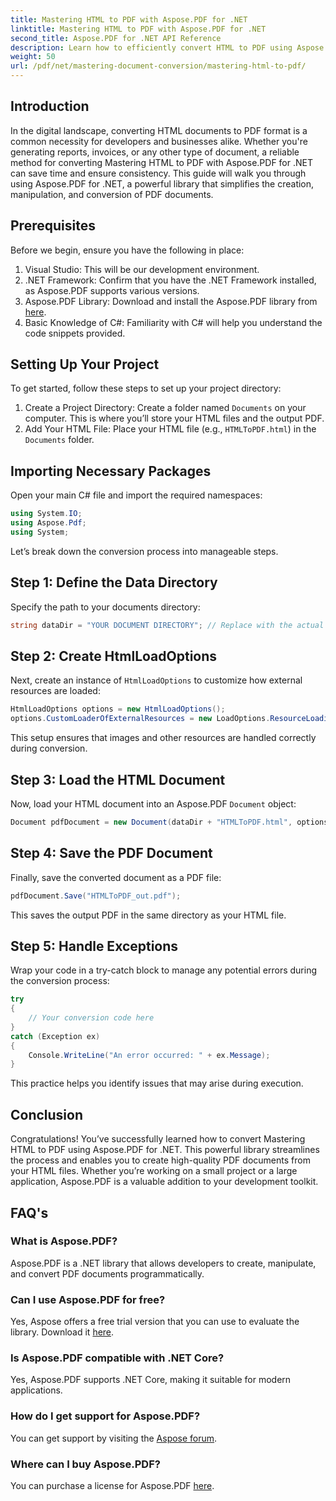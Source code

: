 ```yaml
---
title: Mastering HTML to PDF with Aspose.PDF for .NET
linktitle: Mastering HTML to PDF with Aspose.PDF for .NET
second_title: Aspose.PDF for .NET API Reference
description: Learn how to efficiently convert HTML to PDF using Aspose.PDF for .NET. This comprehensive guide covers the setup process and essential tips to handle exceptions.
weight: 50
url: /pdf/net/mastering-document-conversion/mastering-html-to-pdf/
---
```

## Introduction

In the digital landscape, converting HTML documents to PDF format is a common necessity for developers and businesses alike. Whether you're generating reports, invoices, or any other type of document, a reliable method for converting Mastering HTML to PDF with Aspose.PDF for .NET can save time and ensure consistency. This guide will walk you through using Aspose.PDF for .NET, a powerful library that simplifies the creation, manipulation, and conversion of PDF documents.

## Prerequisites

Before we begin, ensure you have the following in place:

1. Visual Studio: This will be our development environment.
2. .NET Framework: Confirm that you have the .NET Framework installed, as Aspose.PDF supports various versions.
3. Aspose.PDF Library: Download and install the Aspose.PDF library from [here](https://releases.aspose.com/pdf/net/).
4. Basic Knowledge of C#: Familiarity with C# will help you understand the code snippets provided.

## Setting Up Your Project

To get started, follow these steps to set up your project directory:

1. Create a Project Directory: Create a folder named `Documents` on your computer. This is where you’ll store your HTML files and the output PDF.
2. Add Your HTML File: Place your HTML file (e.g., `HTMLToPDF.html`) in the `Documents` folder.

## Importing Necessary Packages

Open your main C# file and import the required namespaces:

```csharp
using System.IO;
using Aspose.Pdf;
using System;
```

Let’s break down the conversion process into manageable steps.

## Step 1: Define the Data Directory

Specify the path to your documents directory:

```csharp
string dataDir = "YOUR DOCUMENT DIRECTORY"; // Replace with the actual path to your Documents folder
```

## Step 2: Create HtmlLoadOptions

Next, create an instance of `HtmlLoadOptions` to customize how external resources are loaded:

```csharp
HtmlLoadOptions options = new HtmlLoadOptions();
options.CustomLoaderOfExternalResources = new LoadOptions.ResourceLoadingStrategy(SamePictureLoader);
```

This setup ensures that images and other resources are handled correctly during conversion.

## Step 3: Load the HTML Document

Now, load your HTML document into an Aspose.PDF `Document` object:

```csharp
Document pdfDocument = new Document(dataDir + "HTMLToPDF.html", options);
```

## Step 4: Save the PDF Document

Finally, save the converted document as a PDF file:

```csharp
pdfDocument.Save("HTMLToPDF_out.pdf");
```

This saves the output PDF in the same directory as your HTML file.

## Step 5: Handle Exceptions

Wrap your code in a try-catch block to manage any potential errors during the conversion process:

```csharp
try
{
    // Your conversion code here
}
catch (Exception ex)
{
    Console.WriteLine("An error occurred: " + ex.Message);
}
```

This practice helps you identify issues that may arise during execution.

## Conclusion

Congratulations! You’ve successfully learned how to convert Mastering HTML to PDF using Aspose.PDF for .NET. This powerful library streamlines the process and enables you to create high-quality PDF documents from your HTML files. Whether you’re working on a small project or a large application, Aspose.PDF is a valuable addition to your development toolkit.

## FAQ's

### What is Aspose.PDF?
Aspose.PDF is a .NET library that allows developers to create, manipulate, and convert PDF documents programmatically.

### Can I use Aspose.PDF for free?
Yes, Aspose offers a free trial version that you can use to evaluate the library. Download it [here](https://releases.aspose.com/).

### Is Aspose.PDF compatible with .NET Core?
Yes, Aspose.PDF supports .NET Core, making it suitable for modern applications.

### How do I get support for Aspose.PDF?
You can get support by visiting the [Aspose forum](https://forum.aspose.com/c/pdf/10).

### Where can I buy Aspose.PDF?
You can purchase a license for Aspose.PDF [here](https://purchase.aspose.com/buy).
